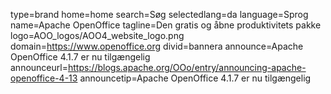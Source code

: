 type=brand
home=home
search=Søg
selectedlang=da
language=Sprog
name=Apache OpenOffice
tagline=Den gratis og åbne produktivitets pakke
logo=AOO_logos/AOO4_website_logo.png
domain=https://www.openoffice.org
divid=bannera
announce=Apache OpenOffice 4.1.7 er nu tilgængelig
announceurl=https://blogs.apache.org/OOo/entry/announcing-apache-openoffice-4-13
announcetip=Apache OpenOffice 4.1.7 er nu tilgængelig
~~~~~~
